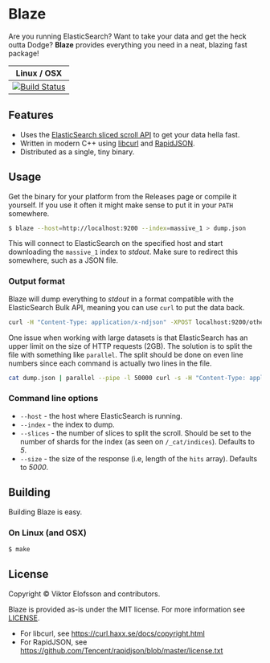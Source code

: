 # Blaze

Are you running ElasticSearch? Want to take your data and get the heck outta
Dodge? **Blaze** provides everything you need in a neat, blazing fast package!

| **Linux / OSX** |
| --------------- |
| [![Build Status](https://travis-ci.org/vktr/blaze.svg?branch=master)](https://travis-ci.org/vktr/blaze) |


## Features

 - Uses the [ElasticSearch sliced scroll API](https://www.elastic.co/guide/en/elasticsearch/reference/current/search-request-scroll.html) to get your data hella fast.
 - Written in modern C++ using [libcurl](https://github.com/curl/curl) and [RapidJSON](https://github.com/Tencent/RapidJSON).
 - Distributed as a single, tiny binary.


## Usage

Get the binary for your platform from the Releases page or compile it yourself.
If you use it often it might make sense to put it in your `PATH` somewhere.

```sh
$ blaze --host=http://localhost:9200 --index=massive_1 > dump.json
```

This will connect to ElasticSearch on the specified host and start downloading
the `massive_1` index to *stdout*. Make sure to redirect this somewhere, such as
a JSON file.


### Output format

Blaze will dump everything to *stdout* in a format compatible with the
ElasticSearch Bulk API, meaning you can use `curl` to put the data back.

```sh
curl -H "Content-Type: application/x-ndjson" -XPOST localhost:9200/other_data/_bulk --data-binary "@dump.json"
```

One issue when working with large datasets is that ElasticSearch has an upper
limit on the size of HTTP requests (2GB). The solution is to split the file
with something like `parallel`. The split should be done on even line numbers
since each command is actually two lines in the file.

```sh
cat dump.json | parallel --pipe -l 50000 curl -s -H "Content-Type: application/x-ndjson" -XPOST localhost:9200/other_data/_bulk --data-binary "@-"
```


### Command line options

 - `--host` - the host where ElasticSearch is running.
 - `--index` - the index to dump.
 - `--slices` - the number of slices to split the scroll. Should be set to the
   number of shards for the index (as seen on `/_cat/indices`). Defaults to *5*.
 - `--size` - the size of the response (i.e, length of the `hits` array).
   Defaults to *5000*.


## Building

Building Blaze is easy.

### On Linux (and OSX)

```sh
$ make
```


## License

Copyright © Viktor Elofsson and contributors.

Blaze is provided as-is under the MIT license. For more information see
[LICENSE](https://github.com/vktr/blaze/blob/master/LICENSE).

 - For libcurl, see https://curl.haxx.se/docs/copyright.html 
 - For RapidJSON, see https://github.com/Tencent/rapidjson/blob/master/license.txt
